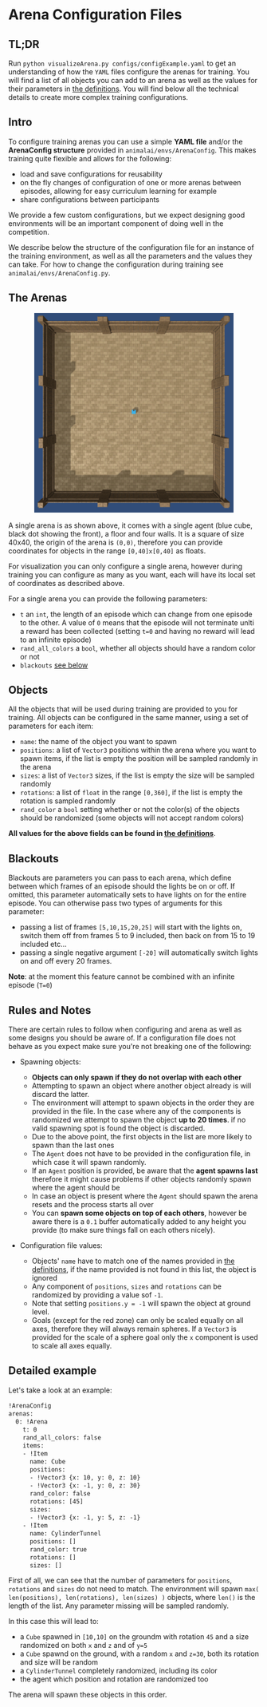 # Arena Configuration Files

## TL;DR

Run `python visualizeArena.py configs/configExample.yaml` to get an understanding of how the `YAML` files configure the 
arenas for training. You will find a list of all objects you can add to an arena as well as the values for their 
parameters in [the definitions](definitionsOfObjects.md). You will find below all the technical details to create 
more complex training configurations.

## Intro
To configure training arenas you can use a simple **YAML file** and/or the **ArenaConfig structure** provided in 
`animalai/envs/ArenaConfig`. This makes training quite flexible and allows for the following:
- load and save configurations for reusability
- on the fly changes of configuration of one or more arenas between episodes, allowing for easy curriculum learning for example
- share configurations between participants

We provide a few custom configurations, but we expect designing good environments will be an important component of doing well in the competition.

We describe below the structure of the configuration file for an instance of the training environment, as well as all the 
parameters and the values they can take. For how to change the configuration during training see `animalai/envs/ArenaConfig.py`.

## The Arenas

<p align="center">
  <img height="400" src="PrefabsPictures/Arena.png">
</p>

A single arena is as shown above, it comes with a single agent (blue cube, black dot showing the front), a floor and four walls. It is a square of size 40x40, the 
origin of the arena is `(0,0)`, therefore you can provide coordinates for objects in the range `[0,40]x[0,40]` as floats.

For visualization you can only configure a single arena, however during training you can configure as many as you want, 
each will have its local set of coordinates as described above.

For a single arena you can provide the following parameters:
- `t` an `int`, the length of an episode which can change from one episode to the other. A value of `0` means that the episode will 
not terminate unlti a reward has been collected (setting `t=0` and having no reward will lead to an infinite episode)
- `rand_all_colors` a `bool`, whether all objects should have a random color or not
- `blackouts` [see below](##Blacktouts)

<!-- TODO: show (x,y,z) referential -->

## Objects

All the objects that will be used during training are provided to you for training. All objects can be configured in the 
same manner, using a set of parameters for each item:

- `name`: the name of the object you want to spawn
- `positions`: a list of `Vector3` positions within the arena where you want to spawn items, if the list 
is empty the position will be sampled randomly in the arena
- `sizes`: a list of `Vector3` sizes, if the list is empty the size will be sampled randomly
- `rotations`: a list of `float` in the range `[0,360]`, if the list is empty the rotation is sampled randomly
- `rand_color` a `bool` setting whether or not the color(s) of the objects should be randomized (some objects will not 
accept random colors)

**All values for the above fields can be found in [the definitions](definitionsOfObjects.md)**.

## Blackouts

Blackouts are parameters you can pass to each arena, which define between which frames of an episode should the lights 
be on or off. If omitted, this parameter automatically sets to have lights on for the entire episode. You can otherwise 
pass two types of arguments for this parameter:

- passing a list of frames `[5,10,15,20,25]` will start with the lights on, switch them off from frames 5 to 9 included, 
then back on from 15 to 19 included etc...
- passing a single negative argument `[-20]` will automatically switch lights on and off every 20 frames.

**Note**: at the moment this feature cannot be combined with an infinite episode (`T=0`)
<!--**Note**: in case of an episode with no time limit (`T=0`), the first option above would leave the lights off after the 
25th frame, the second one would indefinitely switch lights on and off.-->


## Rules and Notes
There are certain rules to follow when configuring and arena as well as some designs you should be aware of. If a 
configuration file does not behave as you expect make sure you're not breaking one of the following:

- Spawning objects:
    - **Objects can only spawn if they do not overlap with each other**
    - Attempting to spawn an object where another object already is will discard the latter.
    - The environment will attempt to spawn objects in the order they are provided in the file. In the case where any of the 
    components is randomized we attempt to spawn the object **up to 20 times**. if no valid spawning spot is found the object is discarded.
    - Due to the above point, the first objects in the list are more likely to spawn than the last ones
    - The `Agent` does not have to be provided in the configuration file, in which case it will spawn randomly.
    - If an `Agent` position is provided, be aware that the **agent spawns last** therefore it might cause problems if other objects
    randomly spawn where the agent should be
    - In case an object is present where the `Agent` should spawn the arena resets and the process starts all over
    - You can **spawn some objects on top of each others**, however be aware there is a `0.1` buffer automatically added to any height 
    you provide (to make sure things fall on each others nicely). 

- Configuration file values:
    - Objects' `name` have to match one of the names provided in [the definitions](definitionsOfObjects.md), if the name provided is not 
    found in this list, the object is ignored
    - Any component of `positions`, `sizes` and `rotations` can be randomized by providing a value sof `-1`.
    - Note that setting `positions.y = -1` will spawn the object at ground level.
    - Goals (except for the red zone) can only be scaled equally on all axes, therefore they will always remain spheres. If 
    a `Vector3` is provided for the scale of a sphere goal only the `x` component is used to scale all axes equally.
    
## Detailed example

Let's take a look at an example:

```
!ArenaConfig
arenas:
  0: !Arena
    t: 0
    rand_all_colors: false
    items:
    - !Item
      name: Cube
      positions: 
      - !Vector3 {x: 10, y: 0, z: 10}
      - !Vector3 {x: -1, y: 0, z: 30}
      rand_color: false
      rotations: [45]
      sizes: 
      - !Vector3 {x: -1, y: 5, z: -1}
    - !Item
      name: CylinderTunnel
      positions: []
      rand_color: true
      rotations: []
      sizes: []
```

First of all, we can see that the number of parameters for `positions`, `rotations` and `sizes` do not need to match. The 
environment will spawn `max( len(positions), len(rotations), len(sizes) )` objects, where `len()` is the length of the list. 
Any parameter missing will be sampled randomly.

In this case this will lead to:
- a `Cube` spawned in `[10,10]` on the groundm with rotation `45` and a size randomized on both `x` and `z` and of `y=5`
- a `Cube` spawnd on the ground, with a random `x` and `z=30`, both its rotation and size will be random
- a `CylinderTunnel` completely randomized, including its color
- the agent which position and rotation are randomized too

The arena will spawn these objects in this order.